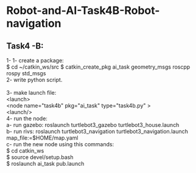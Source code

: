 # Robot-and-AI-Task4B-Robot-navigation
<h2>Task4 -B:</h2>

<p1>1- 1- create a package: 
  <br>
 $ cd ~/catkin_ws/src
 $ catkin_create_pkg ai_task geometry_msgs roscpp rospy std_msgs
  <br>
2- write python script.
  <br>  
3- make launch file:
  <br>
  &lt;launch&gt;
   <br>
  &lt;node name="task4b" pkg="ai_task" type="task4b.py" &gt;
   <br>
  &lt;launch/&gt;
    <br>
4- run the node:
  <br>
    a- run gazebo: roslaunch turtlebot3_gazebo turtlebot3_house.launch
    <br>
    b- run rivs: roslaunch turtlebot3_navigation turtlebot3_navigation.launch map_file:=$HOME/map.yaml
      <br>
    c- run the new node using this commands:
    <br>
    $ cd catkin_ws
      <br>
    $ source devel/setup.bash
      <br>
    $ roslaunch ai_task pub.launch
    
   
  </p>
